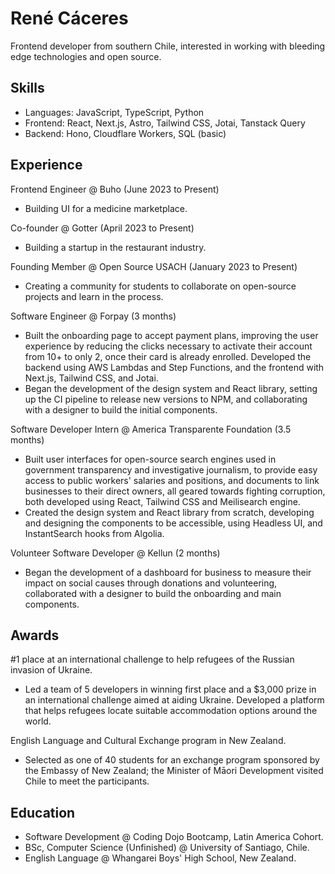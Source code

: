 # René Cáceres

Frontend developer from southern Chile, interested in working with bleeding edge technologies and open source.

## Skills

- Languages: JavaScript, TypeScript, Python
- Frontend: React, Next.js, Astro, Tailwind CSS, Jotai, Tanstack Query
- Backend: Hono, Cloudflare Workers, SQL (basic)

## Experience
Frontend Engineer @ Buho (June 2023 to Present)
- Building UI for a medicine marketplace.

Co-founder @ Gotter (April 2023 to Present)
- Building a startup in the restaurant industry. 

Founding Member @ Open Source USACH (January 2023 to Present)
- Creating a community for students to collaborate on open-source projects and learn in the process.

Software Engineer @ Forpay (3 months)

- Built the onboarding page to accept payment plans, improving the user experience by reducing the clicks necessary to activate their account from 10+ to only 2, once their card is already enrolled. Developed the backend using AWS Lambdas and Step Functions, and the frontend with Next.js, Tailwind CSS, and Jotai.
- Began the development of the design system and React library, setting up the CI pipeline to release new versions to NPM, and collaborating with a designer to build the initial components.

Software Developer Intern @ America Transparente Foundation (3.5 months)

- Built user interfaces for open-source search engines used in government transparency and investigative journalism, to provide easy access to public workers' salaries and positions, and documents to link businesses to their direct owners, all geared towards fighting corruption, both developed using React, Tailwind CSS and Meilisearch engine.
- Created the design system and React library from scratch, developing and designing the components to be accessible, using Headless UI, and InstantSearch hooks from Algolia.

Volunteer Software Developer @ Kellun (2 months)
- Began the development of a dashboard for business to measure their impact on social causes through donations and volunteering, collaborated with a designer to build the onboarding and main components.

## Awards

#1 place at an international challenge to help refugees of the Russian invasion of Ukraine.

- Led a team of 5 developers in winning first place and a $3,000 prize in an international challenge aimed at aiding Ukraine. Developed a platform that helps refugees locate suitable accommodation options around the world.

English Language and Cultural Exchange program in New Zealand.

- Selected as one of 40 students for an exchange program sponsored by the Embassy of New Zealand; the Minister of Māori Development visited Chile to meet the participants.

## Education

- Software Development @ Coding Dojo Bootcamp, Latin America Cohort.
- BSc, Computer Science (Unfinished) @ University of Santiago, Chile.
- English Language @ Whangarei Boys' High School, New Zealand.
